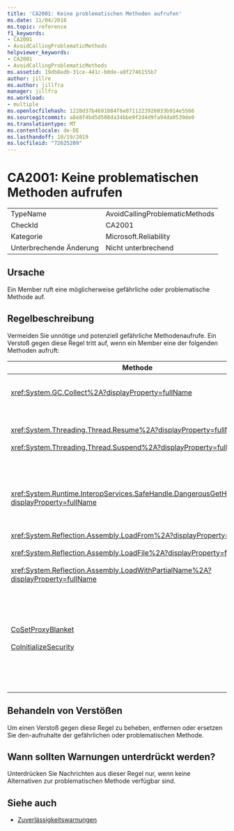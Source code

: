 ```yaml
---
title: 'CA2001: Keine problematischen Methoden aufrufen'
ms.date: 11/04/2016
ms.topic: reference
f1_keywords:
- CA2001
- AvoidCallingProblematicMethods
helpviewer_keywords:
- CA2001
- AvoidCallingProblematicMethods
ms.assetid: 19db8edb-31ce-441c-b0de-a0f2746155b7
author: jillre
ms.author: jillfra
manager: jillfra
ms.workload:
- multiple
ms.openlocfilehash: 1228d37b4691084f6e0711223926033b914e5566
ms.sourcegitcommit: a8e8f4bd5d508da34bbe9f2d4d9fa94da0539de0
ms.translationtype: MT
ms.contentlocale: de-DE
ms.lasthandoff: 10/19/2019
ms.locfileid: "72625209"
---
```

# <a name="ca2001-avoid-calling-problematic-methods"></a>CA2001: Keine problematischen Methoden aufrufen

|||
|-|-|
|TypeName|AvoidCallingProblematicMethods|
|CheckId|CA2001|
|Kategorie|Microsoft.Reliability|
|Unterbrechende Änderung|Nicht unterbrechend|

## <a name="cause"></a>Ursache

Ein Member ruft eine möglicherweise gefährliche oder problematische Methode auf.

## <a name="rule-description"></a>Regelbeschreibung

Vermeiden Sie unnötige und potenziell gefährliche Methodenaufrufe. Ein Verstoß gegen diese Regel tritt auf, wenn ein Member eine der folgenden Methoden aufruft:

|Methode|Beschreibung|
|------------|-----------------|
|<xref:System.GC.Collect%2A?displayProperty=fullName>|GC wird aufgerufen. Collect kann die Anwendungsleistung erheblich beeinträchtigen und ist nur selten erforderlich. Weitere Informationen finden Sie auf MSDN im Blogbeitrag [von Rico Mariani Performance tidbits](http://go.microsoft.com/fwlink/?LinkId=169256) .|
|<xref:System.Threading.Thread.Resume%2A?displayProperty=fullName><br /><br /><xref:System.Threading.Thread.Suspend%2A?displayProperty=fullName>|"Thread. Suspend" und "Thread. Resume" wurden aufgrund des unvorhersehbaren Verhaltens als veraltet markiert.  Verwenden Sie andere Klassen im <xref:System.Threading>-Namespace, z. b. <xref:System.Threading.Monitor>, <xref:System.Threading.Mutex> und <xref:System.Threading.Semaphore>, um Threads zu synchronisieren oder Ressourcen zu schützen.|
|<xref:System.Runtime.InteropServices.SafeHandle.DangerousGetHandle%2A?displayProperty=fullName>|Die `DangerousGetHandle`-Methode stellt ein Sicherheitsrisiko dar, da Sie ein ungültiges Handle zurückgeben kann. Weitere Informationen zur sicheren Verwendung der `DangerousGetHandle`-Methode finden Sie unter den Methoden <xref:System.Runtime.InteropServices.SafeHandle.DangerousAddRef%2A> und <xref:System.Runtime.InteropServices.SafeHandle.DangerousRelease%2A>.|
|<xref:System.Reflection.Assembly.LoadFrom%2A?displayProperty=fullName><br /><br /><xref:System.Reflection.Assembly.LoadFile%2A?displayProperty=fullName><br /><br /><xref:System.Reflection.Assembly.LoadWithPartialName%2A?displayProperty=fullName>|Diese Methoden können Assemblys von unerwarteten Speicherorten laden. Informationen zum Beispiel finden Sie in den Blogbeiträgen zu den .NET CLR-Notizen von Suzanne Cook [LoadFile im Vergleich zu LoadFrom](http://go.microsoft.com/fwlink/?LinkId=164450) und [Auswählen eines Bindungs Kontexts](http://go.microsoft.com/fwlink/?LinkId=164451) für Informationen zu Methoden, die Assemblys laden.|
|[CoSetProxyBlanket](/windows/win32/api/combaseapi/nf-combaseapi-cosetproxyblanket)<br /><br />[CoInitializeSecurity](/windows/win32/api/combaseapi/nf-combaseapi-coinitializesecurity)|Zum Zeitpunkt, zu dem der Benutzercode mit der Ausführung in einem verwalteten Prozess beginnt, ist es zu spät, `CoSetProxyBlanket` zuverlässig aufzurufen. Der Common Language Runtime (CLR) führt Initialisierungs Aktionen aus, die möglicherweise verhindern, dass die Benutzer den P/Aufruf erfolgreich durchführt.<br /><br />Wenn Sie `CoSetProxyBlanket` für eine verwaltete Anwendung abrufen müssen, empfiehlt es sich, den Prozess zu starten, indem Sie eine ausführbare DateiC++mit System eigenem Code () verwenden, `CoSetProxyBlanket` im systemeigenen Code aufzurufen und die Anwendung mit verwaltetem Code im Prozess zu starten. (Stellen Sie sicher, dass Sie eine Versionsnummer für die Laufzeit angeben.)|

## <a name="how-to-fix-violations"></a>Behandeln von Verstößen

Um einen Verstoß gegen diese Regel zu beheben, entfernen oder ersetzen Sie den-aufruhalte der gefährlichen oder problematischen Methode.

## <a name="when-to-suppress-warnings"></a>Wann sollten Warnungen unterdrückt werden?

Unterdrücken Sie Nachrichten aus dieser Regel nur, wenn keine Alternativen zur problematischen Methode verfügbar sind.

## <a name="see-also"></a>Siehe auch

- [Zuverlässigkeitswarnungen](../code-quality/reliability-warnings.md)

